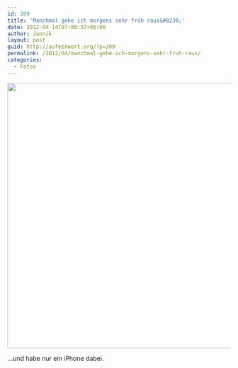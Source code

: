 ```yaml
---
id: 209
title: 'Manchmal gehe ich morgens sehr früh raus&#8230;'
date: 2012-04-14T07:00:37+00:00
author: Jannik
layout: post
guid: http://aufeinwort.org/?p=209
permalink: /2012/04/manchmal-gehe-ich-morgens-sehr-fruh-raus/
categories:
  - Fotos
---
```

[<img class="aligncenter size-large wp-image-210" title="IMG_0726" src="http://res.cloudinary.com/aufeinwort-org/image/upload/h_522,w_696/v1382562367/IMG_0726_fjo983.jpg" alt="" width="800" height="600" />](http://res.cloudinary.com/aufeinwort-org/image/upload/v1382562367/IMG_0726_fjo983.jpg)

&#8230;und habe nur ein iPhone dabei.